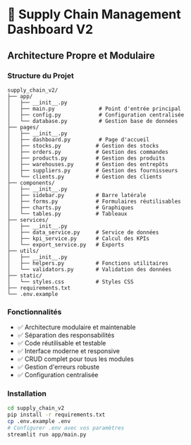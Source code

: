 # 🚚 Supply Chain Management Dashboard V2

## Architecture Propre et Modulaire

### Structure du Projet
```
supply_chain_v2/
├── app/
│   ├── __init__.py
│   ├── main.py              # Point d'entrée principal
│   ├── config.py            # Configuration centralisée
│   └── database.py          # Gestion base de données
├── pages/
│   ├── __init__.py
│   ├── dashboard.py         # Page d'accueil
│   ├── stocks.py           # Gestion des stocks
│   ├── orders.py           # Gestion des commandes
│   ├── products.py         # Gestion des produits
│   ├── warehouses.py       # Gestion des entrepôts
│   ├── suppliers.py        # Gestion des fournisseurs
│   └── clients.py          # Gestion des clients
├── components/
│   ├── __init__.py
│   ├── sidebar.py          # Barre latérale
│   ├── forms.py            # Formulaires réutilisables
│   ├── charts.py           # Graphiques
│   └── tables.py           # Tableaux
├── services/
│   ├── __init__.py
│   ├── data_service.py     # Service de données
│   ├── kpi_service.py      # Calcul des KPIs
│   └── export_service.py   # Exports
├── utils/
│   ├── __init__.py
│   ├── helpers.py          # Fonctions utilitaires
│   └── validators.py       # Validation des données
├── static/
│   └── styles.css          # Styles CSS
├── requirements.txt
└── .env.example
```

### Fonctionnalités
- ✅ Architecture modulaire et maintenable
- ✅ Séparation des responsabilités
- ✅ Code réutilisable et testable
- ✅ Interface moderne et responsive
- ✅ CRUD complet pour tous les modules
- ✅ Gestion d'erreurs robuste
- ✅ Configuration centralisée

### Installation
```bash
cd supply_chain_v2
pip install -r requirements.txt
cp .env.example .env
# Configurer .env avec vos paramètres
streamlit run app/main.py
```
